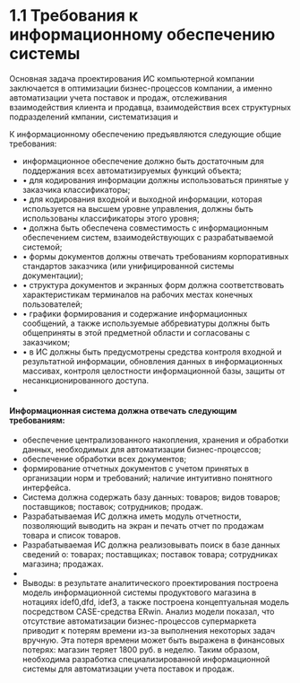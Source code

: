 # 1.1 Требования к информационному обеспечению системы
Основная задача проектирования ИС компьютерной компании заключается в оптимизации бизнес-процессов компании, а именно автоматизации учета поставок и продаж, отслеживания взаимодействия клиента и продавца, взаимодействия всех структурных подразделений кмпании, систематизация и 

К информационному обеспечению предъявляются следующие общие требования:

- информационное обеспечение должно быть достаточным для поддержания всех автоматизируемых функций объекта;
-   • для кодирования информации должны использоваться принятые у заказчика классификаторы;
-   • для кодирования входной и выходной информации, которая используется на высшем уровне управления, должны быть использованы классификаторы этого уровня;
-   • должна быть обеспечена совместимость с информационным обеспечением систем, взаимодействующих с разрабатываемой системой;
-   • формы документов должны отвечать требованиям корпоративных стандартов заказчика (или унифицированной системы документации);
-   • структура документов и экранных форм должна соответствовать характеристикам терминалов на рабочих местах конечных пользователей;
-   • графики формирования и содержание информационных сообщений, а также используемые аббревиатуры должны быть общеприняты в этой предметной области и согласованы с заказчиком;
-   • в ИС должны быть предусмотрены средства контроля входной и результатной информации, обновления данных в информационных массивах, контроля целостности информационной базы, защиты от несанкционированного доступа.
- 

#### Информационная система должна отвечать следующим требованиям:
- обеспечение централизованного накопления, хранения и обработки данных, необходимых для автоматизации бизнес-процессов;
- обеспечение обработки всех документов;
- формирование отчетных документов с учетом принятых в организации норм и требований;
наличие интуитивно понятного интерфейса.
- Система должна содержать базу данных: товаров; видов товаров; поставщиков; поставок; сотрудников; продаж.
- Разрабатываемая ИС должна иметь модуль отчетности, позволяющий выводить на экран и печать отчет по продажам товара и список товаров.
- Разрабатываемая ИС должна реализовывать поиск в базе данных сведений о: товарах; поставщиках; поставок товара; сотрудниках магазина; продажах.
- 
- Выводы: в результате аналитического проектирования построена модель информационной системы продуктового магазина в нотациях idef0,dfd, idef3, а также построена концептуальная модель посредством CASE-средства ERwin. Анализ модели показал, что отсутствие автоматизации бизнес-процессов супермаркета приводит к потерям времени из-за выполнения некоторых задач вручную. Эта потеря времени может быть выражена в финансовых потерях: магазин теряет 1800 руб. в неделю. Таким образом, необходима разработка специализированной информационной системы для автоматизации учета поставок и продаж.


